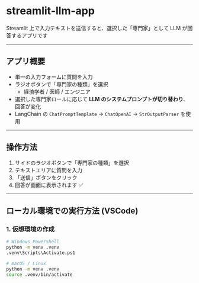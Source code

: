 # streamlit-llm-app

Streamlit 上で入力テキストを送信すると、選択した「専門家」として LLM が回答するアプリです

---

## アプリ概要

- 単一の入力フォームに質問を入力
- ラジオボタンで「専門家の種類」を選択  
  - 経済学者 / 医師 / エンジニア
- 選択した専門家ロールに応じて **LLM のシステムプロンプトが切り替わり**、回答が変化
- LangChain の `ChatPromptTemplate` → `ChatOpenAI` → `StrOutputParser` を使用

---

## 操作方法

1. サイドのラジオボタンで「専門家の種類」を選択  
2. テキストエリアに質問を入力  
3. 「送信」ボタンをクリック  
4. 回答が画面に表示されます ✅

---

## ローカル環境での実行方法 (VSCode)

### 1. 仮想環境の作成
```bash
# Windows PowerShell
python -m venv .venv
.venv\Scripts\Activate.ps1

# macOS / Linux
python -m venv .venv
source .venv/bin/activate
